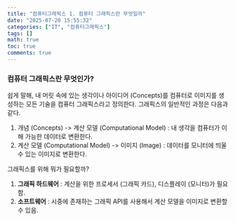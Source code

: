 ```yaml
---
title: "컴퓨터그래픽스 1. 컴퓨터 그래픽스란 무엇일까"
date: "2025-07-20 15:55:32"
categories: ["IT", "컴퓨터그래픽스"]
tags: []
math: true
toc: true
comments: true
---
```


### 컴퓨터 그래픽스란 무엇인가?
쉽게 말해, 내 머릿 속에 있는 생각이나 아이디어 (Concepts)를 컴퓨터로 이미지를 생성하는 모든 기술을 컴퓨터 그래픽스라고 정의한다. 그래픽스의 일반적인 과정은 다음과 같다.
1. 개념 (Concepts) -> 계산 모델 (Computational Model) : 내 생각을 컴퓨터가 이해 가능한 데이터로 변환한다.
2. 계산 모델 (Computational Model) -> 이미지 (Image) : 데이터를 모니터에 띄울 수 있는 이미지로 변환한다.

그래픽스를 위해 뭐가 필요할까? 
1. **그래픽 하드웨어** : 계산을 위한 프로세서 (그래픽 카드), 디스플레이 (모니터)가 필요함.
2. **소프트웨어** : 시중에 존재하는 그래픽 API를 사용해서 계산 모델을 이미지로 변환할 수 있음.